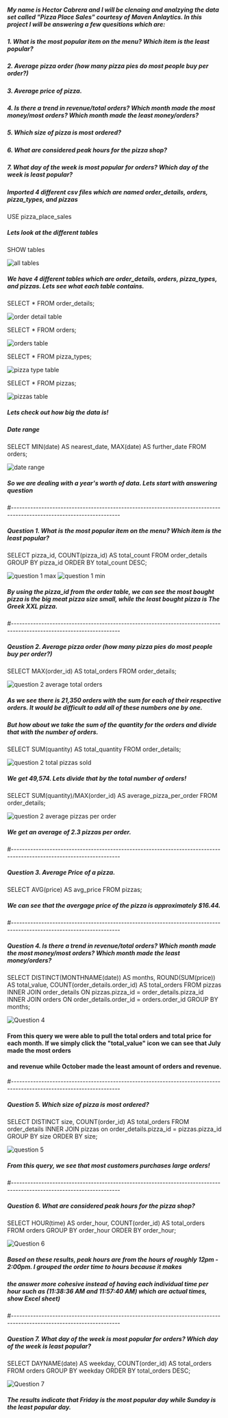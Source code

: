 ##### My name is Hector Cabrera and I will be clenaing and analzying the data set called "Pizza Place Sales" courtesy of Maven Anlaytics. In this project I will be answering a few quesitions which are:

##### 1. What is the most popular item on the menu? Which item is the least popular?
##### 2. Average pizza order (how many pizza pies do most people buy per order?)
##### 3. Average price of pizza.
##### 4. Is there a trend in revenue/total orders? Which month made the most money/most orders? Which month made the least money/orders?
##### 5. Which size of pizza is most ordered?
##### 6. What are considered peak hours for the pizza shop?
##### 7. What day of the week is most popular for orders? Which day of the week is least popular?

##### Imported 4 different csv files which are named order_details, orders, pizza_types, and pizzas 

USE pizza_place_sales

##### Lets look at the different tables

SHOW tables

![all tables](https://github.com/hcabrera93/Pizza-Shop-Sales/assets/131682605/f26fcd38-444d-4412-bf6f-651373f5ff2c)

##### We have 4 different tables which are order_details, orders, pizza_types, and pizzas. Lets see what each table contains.
 
SELECT * 
	FROM order_details;
 
![order detail table](https://github.com/hcabrera93/Pizza-Shop-Sales/assets/131682605/fb3a119b-b550-40ef-8be4-0ba882b16013)

SELECT *
	FROM orders;

 ![orders table](https://github.com/hcabrera93/Pizza-Shop-Sales/assets/131682605/38dbb1a1-d78d-4f53-b489-2a28de85e784)

SELECT *
	FROM pizza_types;

 ![pizza type table](https://github.com/hcabrera93/Pizza-Shop-Sales/assets/131682605/52e17984-6324-4a61-bf52-43b31cb4eb64)
    
SELECT * 
	FROM pizzas;

 ![pizzas table](https://github.com/hcabrera93/Pizza-Shop-Sales/assets/131682605/f8d8105e-8818-479a-9da2-bc274f3ae11a)

##### Lets check out how big the data is!

##### Date range

SELECT MIN(date) AS nearest_date, MAX(date) AS further_date
FROM orders;

![date range](https://github.com/hcabrera93/Pizza-Shop-Sales/assets/131682605/652f8f37-2a89-4f17-b568-548be813aa0d)

##### So we are dealing with a year's worth of data. Lets start with answering question 

#---------------------------------------------------------------------------------------------------------------------

##### Question 1. What is the most popular item on the menu? Which item is the least popular?

SELECT pizza_id, COUNT(pizza_id) AS total_count
	FROM order_details
    GROUP BY pizza_id
    ORDER BY total_count DESC;

![question 1 max](https://github.com/hcabrera93/Pizza-Shop-Sales/assets/131682605/ff497792-3c59-410c-90df-78240a3743d8)
![question 1 min](https://github.com/hcabrera93/Pizza-Shop-Sales/assets/131682605/2f8e4888-28ad-4b12-a76e-bb1e6df24715)


##### By using the pizza_id from the order table, we can see the most bought pizza is the big meat pizza size small, while the least bought pizza is The Greek XXL pizza. 

#---------------------------------------------------------------------------------------------------------------------

##### Qeustion 2. Average pizza order (how many pizza pies do most people buy per order?)

SELECT MAX(order_id) AS total_orders
	FROM order_details;

 ![question 2 average total orders](https://github.com/hcabrera93/Pizza-Shop-Sales/assets/131682605/1d55cc61-807a-4c1d-84f8-b8f864d36201)
    
##### As we see there is 21,350 orders with the sum for each of their respective orders. It would be difficult to add all of these numbers one by one.
##### But how about we take the sum of the quantity for the orders and divide that with the number of orders.

SELECT SUM(quantity) AS total_quantity
	FROM order_details;

 ![question 2 total pizzas sold](https://github.com/hcabrera93/Pizza-Shop-Sales/assets/131682605/00456271-f48c-4a4c-ae28-295741f7a114)

##### We get 49,574. Lets divide that by the total number of orders!

SELECT SUM(quantity)/MAX(order_id) AS average_pizza_per_order
	FROM order_details;

 ![question 2 average pizzas per order](https://github.com/hcabrera93/Pizza-Shop-Sales/assets/131682605/6083b38b-35c9-4b3b-808f-c5b20749e778)
    
##### We get an average of 2.3 pizzas per order.
#---------------------------------------------------------------------------------------------------------------------

##### Question 3. Average Price of a pizza.

SELECT AVG(price) AS avg_price
	FROM pizzas;
    
##### We can see that the avergage price of the pizza is approximately $16.44.

#---------------------------------------------------------------------------------------------------------------------

##### Question 4. Is there a trend in revenue/total orders? Which month made the most money/most orders? Which month made the least money/orders?

SELECT DISTINCT(MONTHNAME(date)) AS months, ROUND(SUM(price)) AS total_value, COUNT(order_details.order_id) AS total_orders
	FROM pizzas
    INNER JOIN order_details ON pizzas.pizza_id = order_details.pizza_id
	INNER JOIN orders ON order_details.order_id = orders.order_id
    GROUP BY months;

![Question 4](https://github.com/hcabrera93/Pizza-Shop-Sales/assets/131682605/197b3aa2-e53a-4442-be02-1bf1f60e19d1)
    
#### From this query we were able to pull the total orders and total price for each month. If we simply click the "total_value" icon we can see that July made the most orders
#### and revenue while October made the least amount of orders and revenue.

#---------------------------------------------------------------------------------------------------------------------

##### Question 5. Which size of pizza is most ordered?
    
SELECT DISTINCT size, COUNT(order_id) AS total_orders
	FROM order_details
    INNER JOIN pizzas on order_details.pizza_id = pizzas.pizza_id
    GROUP BY size
    ORDER BY size;

![question 5](https://github.com/hcabrera93/Pizza-Shop-Sales/assets/131682605/08136fc9-a5ce-4870-9616-552a595164ce)

##### From this query, we see that most customers purchases large orders!

#---------------------------------------------------------------------------------------------------------------------

##### Question 6. What are considered peak hours for the pizza shop?

SELECT HOUR(time) AS order_hour, COUNT(order_id) AS total_orders
FROM orders
GROUP BY order_hour
ORDER BY order_hour;

![Question 6](https://github.com/hcabrera93/Pizza-Shop-Sales/assets/131682605/1f2b2d8f-f3b7-4a97-9226-47981e6142f5)

##### Based on these results, peak hours are from the hours of roughly 12pm - 2:00pm. I grouped the order time to hours because it makes
##### the answer more cohesive instead of having each individual time per hour such as (11:38:36 AM and 11:57:40 AM) which are actual times, show Excel sheet)

#---------------------------------------------------------------------------------------------------------------------

##### Question 7. What day of the week is most popular for orders? Which day of the week is least popular?

SELECT DAYNAME(date) AS weekday, COUNT(order_id) AS total_orders
	FROM orders
    GROUP BY weekday
    ORDER BY total_orders DESC;

![Question 7](https://github.com/hcabrera93/Pizza-Shop-Sales/assets/131682605/d32e8b12-6f0b-4bc6-8fb2-cbbef3d6f1d2)

##### The results indicate that Friday is the most popular day while Sunday is the least popular day. 
